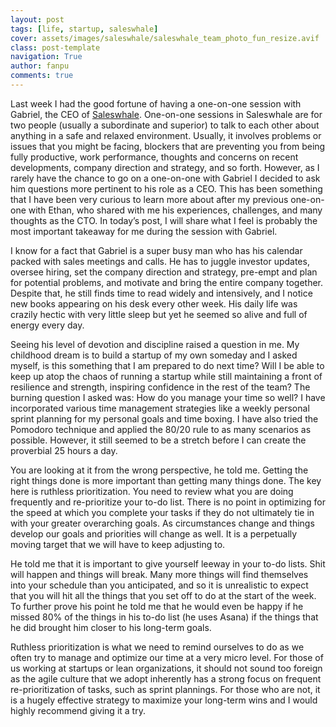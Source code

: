 ```yaml
---
layout: post
tags: [life, startup, saleswhale]
cover: assets/images/saleswhale/saleswhale_team_photo_fun_resize.avif
class: post-template
navigation: True
author: fanpu
comments: true
---
```

Last week I had the good fortune of having a one-on-one session with Gabriel, the CEO of [Saleswhale](https://saleswhale.com). One-on-one sessions in Saleswhale are for two people (usually a subordinate and superior) to talk to each other about anything in a safe and relaxed environment. Usually, it involves problems or issues that you might be facing, blockers that are preventing you from being fully productive, work performance, thoughts and concerns on recent developments, company direction and strategy, and so forth. However, as I rarely have the chance to go on a one-on-one with Gabriel I decided to ask him questions more pertinent to his role as a CEO. This has been something that I have been very curious to learn more about after my previous one-on-one with Ethan, who shared with me his experiences, challenges, and many thoughts as the CTO. In today’s post, I will share what I feel is probably the most important takeaway for me during the session with Gabriel.

I know for a fact that Gabriel is a super busy man who has his calendar packed with sales meetings and calls. He has to juggle investor updates, oversee hiring, set the company direction and strategy, pre-empt and plan for potential problems, and motivate and bring the entire company together. Despite that, he still finds time to read widely and intensively, and I notice new books appearing on his desk every other week. His daily life was crazily hectic with very little sleep but yet he seemed so alive and full of energy every day.

Seeing his level of devotion and discipline raised a question in me. My childhood dream is to build a startup of my own someday and I asked myself, is this something that I am prepared to do next time? Will I be able to keep up atop the chaos of running a startup while still maintaining a front of resilience and strength, inspiring confidence in the rest of the team? The burning question I asked was: How do you manage your time so well? I have incorporated various time management strategies like a weekly personal sprint planning for my personal goals and time boxing. I have also tried the Pomodoro technique and applied the 80/20 rule to as many scenarios as possible. However, it still seemed to be a stretch before I can create the proverbial 25 hours a day.

You are looking at it from the wrong perspective, he told me. Getting the right things done is more important than getting many things done. The key here is ruthless prioritization. You need to review what you are doing frequently and re-prioritize your to-do list. There is no point in optimizing for the speed at which you complete your tasks if they do not ultimately tie in with your greater overarching goals. As circumstances change and things develop our goals and priorities will change as well. It is a perpetually moving target that we will have to keep adjusting to.

He told me that it is important to give yourself leeway in your to-do lists. Shit will happen and things will break. Many more things will find themselves into your schedule than you anticipated, and so it is unrealistic to expect that you will hit all the things that you set off to do at the start of the week. To further prove his point he told me that he would even be happy if he missed 80% of the things in his to-do list (he uses Asana) if the things that he did brought him closer to his long-term goals.

Ruthless prioritization is what we need to remind ourselves to do as we often try to manage and optimize our time at a very micro level. For those of us working at startups or lean organizations, it should not sound too foreign as the agile culture that we adopt inherently has a strong focus on frequent re-prioritization of tasks, such as sprint plannings. For those who are not, it is a hugely effective strategy to maximize your long-term wins and I would highly recommend giving it a try.
